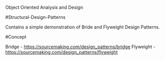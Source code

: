 Object Oriented Analysis and Design

#Structural-Design-Patterns

Contains a simple demonstration of Bride and Flyweight Design Patterns.

#Concept

Bridge - https://sourcemaking.com/design_patterns/bridge
Flyweight - https://sourcemaking.com/design_patterns/flyweight
